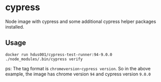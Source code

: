 # cypress

Node image with cypress and some additional cypress helper packages installed.

## Usage

`docker run hdus001/cypress-test-runner:94-9.0.0 ./node_modules/.bin/cypress verify`

ps: The tag format is `chromeversion`-`cypress version`. So in the above example, the image has chrome version `94` and cypress version `9.0.0`
